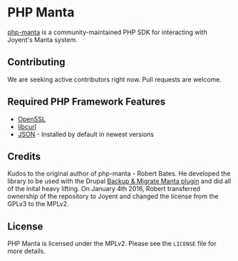 # PHP Manta

[php-manta](http://joyent.github.com/php-manta) is a community-maintained PHP SDK for interacting with Joyent's 
Manta system.

## Contributing
We are seeking active contributors right now. Pull requests are welcome.

## Required PHP Framework Features
 * [OpenSSL](http://php.net/manual/en/openssl.installation.php)
 * [libcurl](http://php.net/manual/en/curl.installation.php)
 * [JSON](http://php.net/manual/en/json.installation.php) - Installed by default in newest versions

## Credits
Kudos to the original author of php-manta - Robert Bates. He developed the library to be used with the Drupal
[Backup & Migrate Manta plugin](https://www.drupal.org/project/backup_migrate_manta) and did all of the inital
heavy lifting. On January 4th 2016, Robert transferred ownership of the repository to Joyent and changed the
license from the GPLv3 to the MPLv2.

## License
PHP Manta is licensed under the MPLv2. Please see the `LICENSE` file for more details.